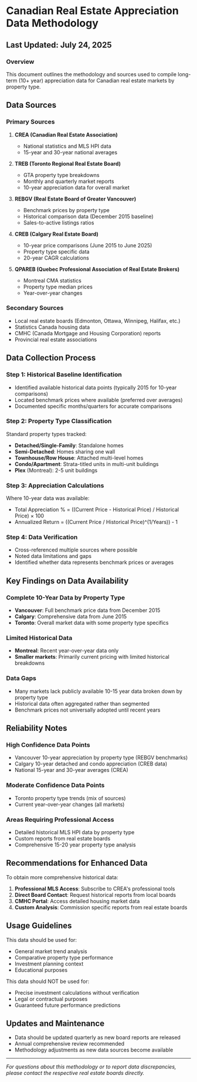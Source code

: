 # Canadian Real Estate Appreciation Data Methodology

## Last Updated: July 24, 2025

### Overview
This document outlines the methodology and sources used to compile long-term (10+ year) appreciation data for Canadian real estate markets by property type.

## Data Sources

### Primary Sources
1. **CREA (Canadian Real Estate Association)**
   - National statistics and MLS HPI data
   - 15-year and 30-year national averages

2. **TREB (Toronto Regional Real Estate Board)**
   - GTA property type breakdowns
   - Monthly and quarterly market reports
   - 10-year appreciation data for overall market

3. **REBGV (Real Estate Board of Greater Vancouver)**
   - Benchmark prices by property type
   - Historical comparison data (December 2015 baseline)
   - Sales-to-active listings ratios

4. **CREB (Calgary Real Estate Board)**
   - 10-year price comparisons (June 2015 to June 2025)
   - Property type specific data
   - 20-year CAGR calculations

5. **QPAREB (Quebec Professional Association of Real Estate Brokers)**
   - Montreal CMA statistics
   - Property type median prices
   - Year-over-year changes

### Secondary Sources
- Local real estate boards (Edmonton, Ottawa, Winnipeg, Halifax, etc.)
- Statistics Canada housing data
- CMHC (Canada Mortgage and Housing Corporation) reports
- Provincial real estate associations

## Data Collection Process

### Step 1: Historical Baseline Identification
- Identified available historical data points (typically 2015 for 10-year comparisons)
- Located benchmark prices where available (preferred over averages)
- Documented specific months/quarters for accurate comparisons

### Step 2: Property Type Classification
Standard property types tracked:
- **Detached/Single-Family**: Standalone homes
- **Semi-Detached**: Homes sharing one wall
- **Townhouse/Row House**: Attached multi-level homes
- **Condo/Apartment**: Strata-titled units in multi-unit buildings
- **Plex** (Montreal): 2-5 unit buildings

### Step 3: Appreciation Calculations
Where 10-year data was available:
- Total Appreciation % = ((Current Price - Historical Price) / Historical Price) × 100
- Annualized Return = ((Current Price / Historical Price)^(1/Years)) - 1

### Step 4: Data Verification
- Cross-referenced multiple sources where possible
- Noted data limitations and gaps
- Identified whether data represents benchmark prices or averages

## Key Findings on Data Availability

### Complete 10-Year Data by Property Type
- **Vancouver**: Full benchmark price data from December 2015
- **Calgary**: Comprehensive data from June 2015
- **Toronto**: Overall market data with some property type specifics

### Limited Historical Data
- **Montreal**: Recent year-over-year data only
- **Smaller markets**: Primarily current pricing with limited historical breakdowns

### Data Gaps
- Many markets lack publicly available 10-15 year data broken down by property type
- Historical data often aggregated rather than segmented
- Benchmark prices not universally adopted until recent years

## Reliability Notes

### High Confidence Data Points
- Vancouver 10-year appreciation by property type (REBGV benchmarks)
- Calgary 10-year detached and condo appreciation (CREB data)
- National 15-year and 30-year averages (CREA)

### Moderate Confidence Data Points
- Toronto property type trends (mix of sources)
- Current year-over-year changes (all markets)

### Areas Requiring Professional Access
- Detailed historical MLS HPI data by property type
- Custom reports from real estate boards
- Comprehensive 15-20 year property type analysis

## Recommendations for Enhanced Data

To obtain more comprehensive historical data:

1. **Professional MLS Access**: Subscribe to CREA's professional tools
2. **Direct Board Contact**: Request historical reports from local boards
3. **CMHC Portal**: Access detailed housing market data
4. **Custom Analysis**: Commission specific reports from real estate boards

## Usage Guidelines

This data should be used for:
- General market trend analysis
- Comparative property type performance
- Investment planning context
- Educational purposes

This data should NOT be used for:
- Precise investment calculations without verification
- Legal or contractual purposes
- Guaranteed future performance predictions

## Updates and Maintenance

- Data should be updated quarterly as new board reports are released
- Annual comprehensive review recommended
- Methodology adjustments as new data sources become available

---

*For questions about this methodology or to report data discrepancies, please contact the respective real estate boards directly.*